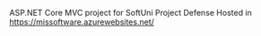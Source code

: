 ASP.NET Core MVC project for SoftUni Project Defense
Hosted in https://missoftware.azurewebsites.net/